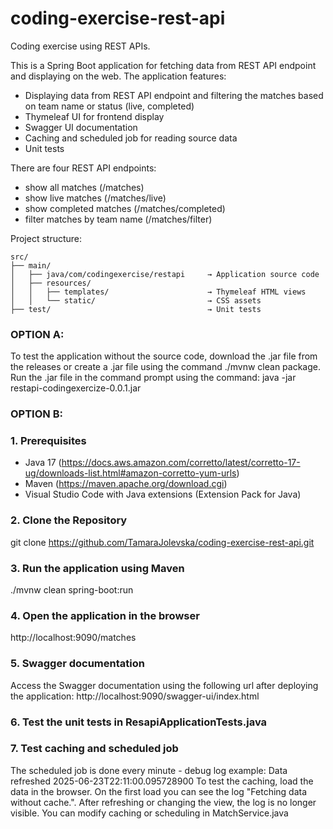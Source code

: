 # coding-exercise-rest-api
Coding exercise using REST APIs.

This is a Spring Boot application for fetching data from REST API endpoint and displaying on the web. The application features:
- Displaying data from REST API endpoint and filtering the matches based on team name or status (live, completed)
- Thymeleaf UI for frontend display
- Swagger UI documentation
- Caching and scheduled job for reading source data
- Unit tests

There are four REST API endpoints:
- show all matches (/matches)
- show live matches (/matches/live)
- show completed matches (/matches/completed)
- filter matches by team name (/matches/filter)

Project structure:
```
src/
├── main/
│   ├── java/com/codingexercise/restapi     → Application source code
│   ├── resources/
│   │   ├── templates/                      → Thymeleaf HTML views
│   │   └── static/                         → CSS assets
├── test/                                   → Unit tests
```

### OPTION A:

To test the application without the source code, download the .jar file from the releases or create a .jar file using the command ./mvnw clean package.
Run the .jar file in the command prompt using the command:
java -jar restapi-codingexercize-0.0.1.jar

### OPTION B:

### 1. Prerequisites

- Java 17 (https://docs.aws.amazon.com/corretto/latest/corretto-17-ug/downloads-list.html#amazon-corretto-yum-urls)
- Maven (https://maven.apache.org/download.cgi)
- Visual Studio Code with Java extensions (Extension Pack for Java)

### 2. Clone the Repository

git clone https://github.com/TamaraJolevska/coding-exercise-rest-api.git

### 3. Run the application using Maven

 ./mvnw clean spring-boot:run 


### 4. Open the application in the browser

http://localhost:9090/matches

### 5. Swagger documentation

Access the Swagger documentation using the following url after deploying the application: http://localhost:9090/swagger-ui/index.html

### 6. Test the unit tests in ResapiApplicationTests.java

### 7. Test caching and scheduled job
The scheduled job is done every minute - debug log example: Data refreshed 2025-06-23T22:11:00.095728900
To test the caching, load the data in the browser. On the first load you can see the log "Fetching data without cache.". After refreshing or changing the view, the log is 
no longer visible.
You can modify caching or scheduling in MatchService.java
